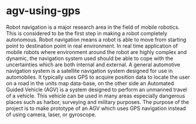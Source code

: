 agv-using-gps
=============

Robot navigation is a major research area in the field of mobile robotics. This is considered to be the first step in making a robot completely autonomous. Robot navigation means a robot is able to move from starting point to destination point in real environment.  In real time application of mobile robots where environment around the robot are highly complex and dynamic, the navigation system used should be able to cope with the uncertainties which are both internal and external.  A general automotive navigation system is a satellite navigation system designed for use in automobiles. It typically uses GPS to acquire position data to locate the user on a road in the units map data-base, on the other side an Automated Guided Vehicle (AGV) is a system designed to perform an unmanned travel of a vehicle. This vehicle can be used in many areas especially dangerous places such as harbor, surveying and military purposes. The purpose of the project is to make prototype of an AGV which uses GPS navigation instead of using camera, laser, or gyroscope. 
